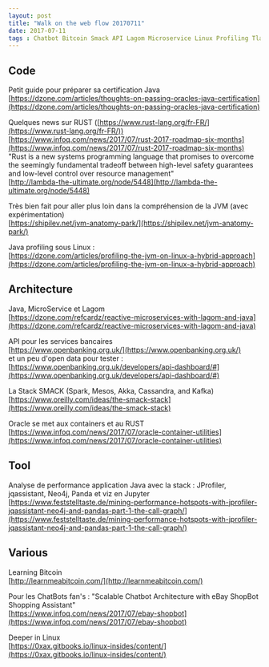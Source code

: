 ```yaml
---
layout: post
title: "Walk on the web flow 20170711"
date: 2017-07-11
tags : Chatbot Bitcoin Smack API Lagom Microservice Linux Profiling Tlab Jvm Rust Certification Java Webflowwalk
---
```


## Code

Petit guide pour préparer sa certification Java  
[https://dzone.com/articles/thoughts-on-passing-oracles-java-certification](https://dzone.com/articles/thoughts-on-passing-oracles-java-certification)

Quelques news sur RUST ([https://www.rust-lang.org/fr-FR/](https://www.rust-lang.org/fr-FR/))  
[https://www.infoq.com/news/2017/07/rust-2017-roadmap-six-months](https://www.infoq.com/news/2017/07/rust-2017-roadmap-six-months)  
"Rust is a new systems programming language that promises to overcome the seemingly fundamental tradeoff between high-level safety guarantees and low-level control over resource management"   
[http://lambda-the-ultimate.org/node/5448](http://lambda-the-ultimate.org/node/5448)

Très bien fait pour aller plus loin dans la compréhension de la JVM (avec expérimentation)   
[https://shipilev.net/jvm-anatomy-park/](https://shipilev.net/jvm-anatomy-park/)

Java profiling sous Linux :   
[https://dzone.com/articles/profiling-the-jvm-on-linux-a-hybrid-approach](https://dzone.com/articles/profiling-the-jvm-on-linux-a-hybrid-approach)

## Architecture

Java, MicroService et Lagom   
[https://dzone.com/refcardz/reactive-microservices-with-lagom-and-java](https://dzone.com/refcardz/reactive-microservices-with-lagom-and-java)

API pour les services bancaires   
[https://www.openbanking.org.uk/](https://www.openbanking.org.uk/)  
et un peu d'open data pour tester : [https://www.openbanking.org.uk/developers/api-dashboard/#](https://www.openbanking.org.uk/developers/api-dashboard/#)

La Stack SMACK (Spark, Mesos, Akka, Cassandra, and Kafka)    
[https://www.oreilly.com/ideas/the-smack-stack](https://www.oreilly.com/ideas/the-smack-stack)

Oracle se met aux containers et au RUST   
[https://www.infoq.com/news/2017/07/oracle-container-utilities](https://www.infoq.com/news/2017/07/oracle-container-utilities)

## Tool

Analyse de performance application Java avec la stack : JProfiler, jqassistant, Neo4j, Panda et viz en Jupyter   
[https://www.feststelltaste.de/mining-performance-hotspots-with-jprofiler-jqassistant-neo4j-and-pandas-part-1-the-call-graph/](https://www.feststelltaste.de/mining-performance-hotspots-with-jprofiler-jqassistant-neo4j-and-pandas-part-1-the-call-graph/)

## Various

Learning Bitcoin   
[http://learnmeabitcoin.com/](http://learnmeabitcoin.com/)

Pour les ChatBots fan's : "Scalable Chatbot Architecture with eBay ShopBot Shopping Assistant"    
[https://www.infoq.com/news/2017/07/ebay-shopbot](https://www.infoq.com/news/2017/07/ebay-shopbot)

Deeper in Linux   
[https://0xax.gitbooks.io/linux-insides/content/](https://0xax.gitbooks.io/linux-insides/content/)
